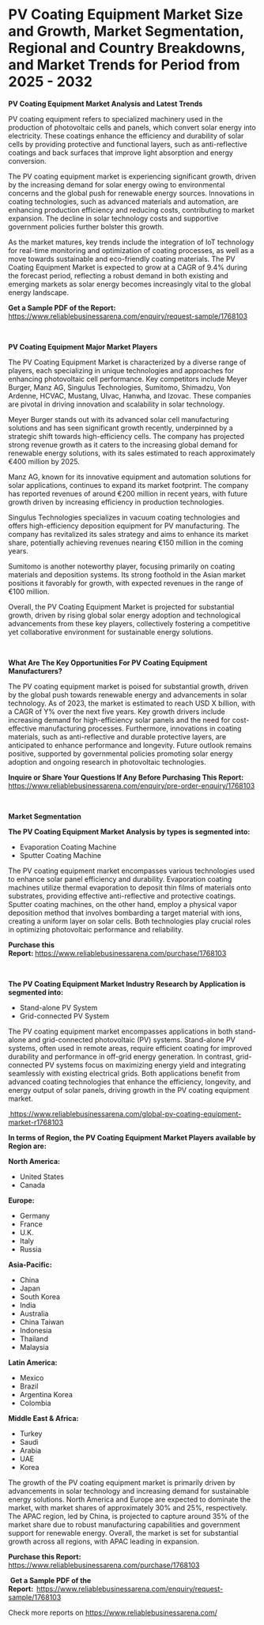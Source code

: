 <p><h1>PV Coating Equipment Market Size and Growth, Market Segmentation, Regional and Country Breakdowns, and Market Trends for Period from 2025 -  2032</h1></p><p><strong>PV Coating Equipment Market Analysis and Latest Trends</strong></p>
<p><p>PV coating equipment refers to specialized machinery used in the production of photovoltaic cells and panels, which convert solar energy into electricity. These coatings enhance the efficiency and durability of solar cells by providing protective and functional layers, such as anti-reflective coatings and back surfaces that improve light absorption and energy conversion.</p><p>The PV coating equipment market is experiencing significant growth, driven by the increasing demand for solar energy owing to environmental concerns and the global push for renewable energy sources. Innovations in coating technologies, such as advanced materials and automation, are enhancing production efficiency and reducing costs, contributing to market expansion. The decline in solar technology costs and supportive government policies further bolster this growth.</p><p>As the market matures, key trends include the integration of IoT technology for real-time monitoring and optimization of coating processes, as well as a move towards sustainable and eco-friendly coating materials. The PV Coating Equipment Market is expected to grow at a CAGR of 9.4% during the forecast period, reflecting a robust demand in both existing and emerging markets as solar energy becomes increasingly vital to the global energy landscape.</p></p>
<p><strong>Get a Sample PDF of the Report:&nbsp;</strong> <a href="https://www.reliablebusinessarena.com/enquiry/request-sample/1768103?utm_campaign=3531&utm_medium=2&utm_source=Github&utm_content=ia&utm_term=11042025&utm_id=pv-coating-equipment">https://www.reliablebusinessarena.com/enquiry/request-sample/1768103</a></p>
<p>&nbsp;</p>
<p><strong>PV Coating Equipment Major Market Players</strong></p>
<p><p>The PV Coating Equipment Market is characterized by a diverse range of players, each specializing in unique technologies and approaches for enhancing photovoltaic cell performance. Key competitors include Meyer Burger, Manz AG, Singulus Technologies, Sumitomo, Shimadzu, Von Ardenne, HCVAC, Mustang, Ulvac, Hanwha, and Izovac. These companies are pivotal in driving innovation and scalability in solar technology.</p><p>Meyer Burger stands out with its advanced solar cell manufacturing solutions and has seen significant growth recently, underpinned by a strategic shift towards high-efficiency cells. The company has projected strong revenue growth as it caters to the increasing global demand for renewable energy solutions, with its sales estimated to reach approximately €400 million by 2025.</p><p>Manz AG, known for its innovative equipment and automation solutions for solar applications, continues to expand its market footprint. The company has reported revenues of around €200 million in recent years, with future growth driven by increasing efficiency in production technologies.</p><p>Singulus Technologies specializes in vacuum coating technologies and offers high-efficiency deposition equipment for PV manufacturing. The company has revitalized its sales strategy and aims to enhance its market share, potentially achieving revenues nearing €150 million in the coming years.</p><p>Sumitomo is another noteworthy player, focusing primarily on coating materials and deposition systems. Its strong foothold in the Asian market positions it favorably for growth, with expected revenues in the range of €100 million.</p><p>Overall, the PV Coating Equipment Market is projected for substantial growth, driven by rising global solar energy adoption and technological advancements from these key players, collectively fostering a competitive yet collaborative environment for sustainable energy solutions.</p></p>
<p>&nbsp;</p>
<p><strong>What Are The Key Opportunities For PV Coating Equipment Manufacturers?</strong></p>
<p><p>The PV coating equipment market is poised for substantial growth, driven by the global push towards renewable energy and advancements in solar technology. As of 2023, the market is estimated to reach USD X billion, with a CAGR of Y% over the next five years. Key growth drivers include increasing demand for high-efficiency solar panels and the need for cost-effective manufacturing processes. Furthermore, innovations in coating materials, such as anti-reflective and durable protective layers, are anticipated to enhance performance and longevity. Future outlook remains positive, supported by governmental policies promoting solar energy adoption and ongoing research in photovoltaic technologies.</p></p>
<p><strong>Inquire or Share Your Questions If Any Before Purchasing This Report:</strong> <a href="https://www.reliablebusinessarena.com/enquiry/pre-order-enquiry/1768103?utm_campaign=3531&utm_medium=2&utm_source=Github&utm_content=ia&utm_term=11042025&utm_id=pv-coating-equipment">https://www.reliablebusinessarena.com/enquiry/pre-order-enquiry/1768103</a></p>
<p>&nbsp;</p>
<p><strong>Market Segmentation</strong></p>
<p><strong>The PV Coating Equipment Market Analysis by types is segmented into:</strong></p>
<p><ul><li>Evaporation Coating Machine</li><li>Sputter Coating Machine</li></ul></p>
<p><p>The PV coating equipment market encompasses various technologies used to enhance solar panel efficiency and durability. Evaporation coating machines utilize thermal evaporation to deposit thin films of materials onto substrates, providing effective anti-reflective and protective coatings. Sputter coating machines, on the other hand, employ a physical vapor deposition method that involves bombarding a target material with ions, creating a uniform layer on solar cells. Both technologies play crucial roles in optimizing photovoltaic performance and reliability.</p></p>
<p><strong>Purchase this Report:&nbsp;</strong><a href="https://www.reliablebusinessarena.com/purchase/1768103?utm_campaign=3531&utm_medium=2&utm_source=Github&utm_content=ia&utm_term=11042025&utm_id=pv-coating-equipment">https://www.reliablebusinessarena.com/purchase/1768103</a></p>
<p>&nbsp;</p>
<p><strong>The PV Coating Equipment Market Industry Research by Application is segmented into:</strong></p>
<p><ul><li>Stand-alone PV System</li><li>Grid-connected PV System</li></ul></p>
<p><p>The PV coating equipment market encompasses applications in both stand-alone and grid-connected photovoltaic (PV) systems. Stand-alone PV systems, often used in remote areas, require efficient coating for improved durability and performance in off-grid energy generation. In contrast, grid-connected PV systems focus on maximizing energy yield and integrating seamlessly with existing electrical grids. Both applications benefit from advanced coating technologies that enhance the efficiency, longevity, and energy output of solar panels, driving growth in the PV coating equipment market.</p></p>
<p><a href="https://www.reliablebusinessarena.com/global-pv-coating-equipment-market-r1768103?utm_campaign=3531&utm_medium=2&utm_source=Github&utm_content=ia&utm_term=11042025&utm_id=pv-coating-equipment">&nbsp;https://www.reliablebusinessarena.com/global-pv-coating-equipment-market-r1768103</a></p>
<p><strong>In terms of Region, the PV Coating Equipment Market Players available by Region are:</strong></p>
<p>
    <p> <strong> North America: </strong>
        <ul>
            <li>United States</li>
            <li>Canada</li>
        </ul>
        </p> 
    <p> <strong> Europe: </strong>
        <ul>
            <li>Germany</li>
            <li>France</li>
            <li>U.K.</li>
            <li>Italy</li>
            <li>Russia</li>
        </ul>
        </p> 
    <p> <strong> Asia-Pacific: </strong>
        <ul>
            <li>China</li>
            <li>Japan</li>
            <li>South Korea</li>
            <li>India</li>
            <li>Australia</li>
            <li>China Taiwan</li>
            <li>Indonesia</li>
            <li>Thailand</li>
            <li>Malaysia</li>
        </ul>
        </p> 
    <p> <strong> Latin America: </strong>
        <ul>
            <li>Mexico</li>
            <li>Brazil</li>
            <li>Argentina Korea</li>
            <li>Colombia</li>
        </ul>
        </p> 
    <p> <strong> Middle East & Africa: </strong>
        <ul>
            <li>Turkey</li>
            <li>Saudi</li>
            <li>Arabia</li>
            <li>UAE</li>
            <li>Korea</li>
        </ul>
    </p>
    </p>
<p><p>The growth of the PV coating equipment market is primarily driven by advancements in solar technology and increasing demand for sustainable energy solutions. North America and Europe are expected to dominate the market, with market shares of approximately 30% and 25%, respectively. The APAC region, led by China, is projected to capture around 35% of the market share due to robust manufacturing capabilities and government support for renewable energy. Overall, the market is set for substantial growth across all regions, with APAC leading in expansion.</p></p>
<p><strong>Purchase this Report: </strong><a href="https://www.reliablebusinessarena.com/purchase/1768103?utm_campaign=3531&utm_medium=2&utm_source=Github&utm_content=ia&utm_term=11042025&utm_id=pv-coating-equipment">https://www.reliablebusinessarena.com/purchase/1768103</a></p>
<p>&nbsp;<strong>Get a Sample PDF of the Report:&nbsp;&nbsp;</strong><a href="https://www.reliablebusinessarena.com/enquiry/request-sample/1768103?utm_campaign=3531&utm_medium=2&utm_source=Github&utm_content=ia&utm_term=11042025&utm_id=pv-coating-equipment">https://www.reliablebusinessarena.com/enquiry/request-sample/1768103</a></p>
<p><strong></strong></p>
<p>Check more reports on <a href="https://www.reliablebusinessarena.com/?utm_campaign=3531&utm_medium=2&utm_source=Github&utm_content=ia&utm_term=11042025&utm_id=pv-coating-equipment">https://www.reliablebusinessarena.com/</a></p>